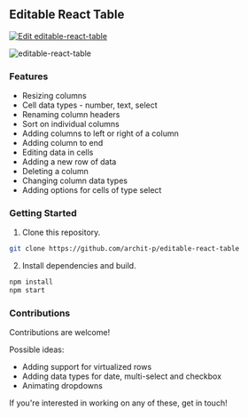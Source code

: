## Editable React Table

[![Edit editable-react-table](https://codesandbox.io/static/img/play-codesandbox.svg)](https://codesandbox.io/s/editable-react-table-gchwp?fontsize=14&hidenavigation=1&theme=dark)

![editable-react-table](https://user-images.githubusercontent.com/30985772/118361385-dd7caa00-b5a8-11eb-808b-1b4075f4a09d.gif)

### Features

- Resizing columns
- Cell data types - number, text, select
- Renaming column headers
- Sort on individual columns
- Adding columns to left or right of a column
- Adding column to end
- Editing data in cells
- Adding a new row of data
- Deleting a column
- Changing column data types
- Adding options for cells of type select

### Getting Started

1. Clone this repository.

```bash
git clone https://github.com/archit-p/editable-react-table
```

2. Install dependencies and build.

```bash
npm install
npm start
```

### Contributions

Contributions are welcome!

Possible ideas:

- Adding support for virtualized rows
- Adding data types for date, multi-select and checkbox
- Animating dropdowns

If you're interested in working on any of these, get in touch!
